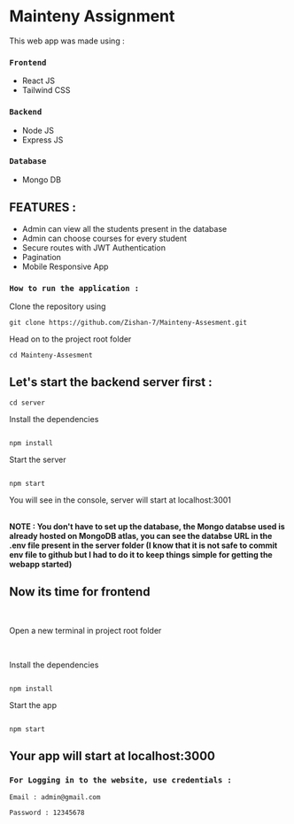 # Mainteny Assignment

This web app was made using :

### `Frontend`

- React JS
- Tailwind CSS

### `Backend`

- Node JS
- Express JS

### `Database`

- Mongo DB

## FEATURES :

- Admin can view all the students present in the database
- Admin can choose courses for every student
- Secure routes with JWT Authentication
- Pagination
- Mobile Responsive App

### `How to run the application : `

Clone the repository using

```
git clone https://github.com/Zishan-7/Mainteny-Assesment.git
```

Head on to the project root folder

```
cd Mainteny-Assesment

```

## Let's start the backend server first :

```
cd server

```

Install the dependencies

```

npm install

```

Start the server

```

npm start

```

You will see in the console, server will start at localhost:3001

<br>

<b>
NOTE : You don't have to set up the database, the Mongo databse used is already hosted on MongoDB atlas, you can see the databse URL in the .env file present in the server folder (I know that it is not safe to commit env file to github but I had to do it to keep things simple for getting the webapp started)
</b>

<br>

## Now its time for frontend

<br>

Open a new terminal in project root folder

<br>

Install the dependencies

```

npm install

```

Start the app

```

npm start

```

## Your app will start at localhost:3000

### `For Logging in to the website, use credentials : `

```
Email : admin@gmail.com

Password : 12345678
```
